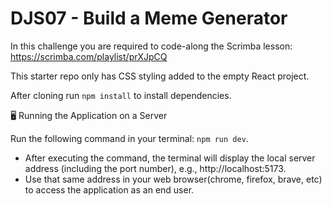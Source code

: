 # DJS07 - Build a Meme Generator

In this challenge you are required to code-along the Scrimba lesson: https://scrimba.com/playlist/prXJpCQ

This starter repo only has CSS styling added to the empty React project.

After cloning run `npm install` to install dependencies.


🖥️ Running the Application on a Server

Run the following command in your terminal: `npm run dev`.
  - After executing the command, the terminal will display the local server address (including the port number), e.g., http://localhost:5173.
  - Use that same address in your web browser(chrome, firefox, brave, etc) to access the application as an end user.
